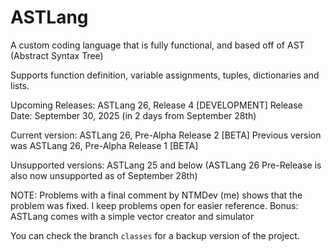 # ASTLang
A custom coding language that is fully functional, and based off of AST (Abstract Syntax Tree)

Supports function definition, variable assignments, tuples, dictionaries and lists.

Upcoming Releases: ASTLang 26, Release 4 [DEVELOPMENT]
Release Date: September 30, 2025 (in 2 days from September 28th)

Current version: ASTLang 26, Pre-Alpha Release 2 [BETA]
Previous version was ASTLang 26, Pre-Alpha Release 1 [BETA]

Unsupported versions: ASTLang 25 and below (ASTLang 26 Pre-Release is also now unsupported as of September 28th)

NOTE: Problems with a final comment by NTMDev (me) shows that the problem was fixed. I keep problems open for easier reference.
Bonus: ASTLang comes with a simple vector creator and simulator

You can check the branch `classes` for a backup version of the project.
